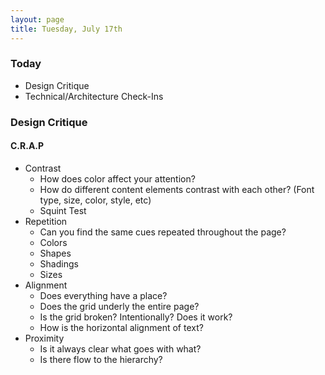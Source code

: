 ```yaml
---
layout: page
title: Tuesday, July 17th
---
```


### Today

* Design Critique
* Technical/Architecture Check-Ins

### Design Critique

#### C.R.A.P

* Contrast
  * How does color affect your attention?
  * How do different content elements contrast with each other? (Font type, size, color, style, etc)
  * Squint Test
* Repetition
  * Can you find the same cues repeated throughout the page?
  * Colors
  * Shapes
  * Shadings
  * Sizes
* Alignment
  * Does everything have a place?
  * Does the grid underly the entire page?
  * Is the grid broken? Intentionally? Does it work?
  * How is the horizontal alignment of text?
* Proximity
  * Is it always clear what goes with what?
  * Is there flow to the hierarchy?

